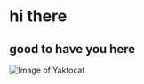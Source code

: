 # hi there
## good to have you here
![Image of Yaktocat](https://octodex.github.com/images/yaktocat.png)
